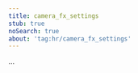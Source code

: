 ```yaml
---
title: camera_fx_settings
stub: true
noSearch: true
about: 'tag:hr/camera_fx_settings'
---
```

  ...
